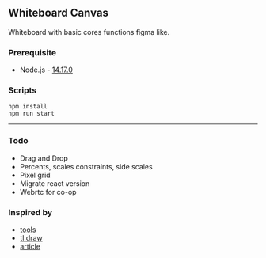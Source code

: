 ## Whiteboard Canvas

Whiteboard with basic cores functions figma like.

### Prerequisite

- Node.js - [14.17.0](https://nodejs.org/en/blog/release/v14.17.0)

### Scripts

```
npm install
npm run start 
```

----

### Todo

- Drag and Drop
- Percents, scales constraints, side scales
- Pixel grid
- Migrate react version
- Webrtc for co-op

### Inspired by
- [tools](https://infinitecanvas.tools/gallery/)
- [tl.draw](https://github.com/tldraw/tldraw)
- [article](https://betterprogramming.pub/how-to-create-a-figma-like-infinite-canvas-in-react-a2b0365b2a7)
